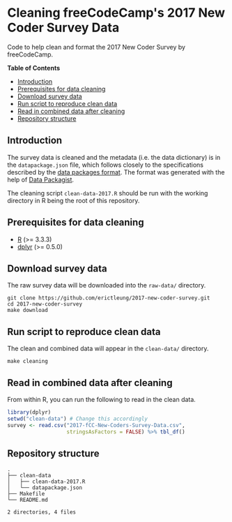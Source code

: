 # Cleaning freeCodeCamp's 2017 New Coder Survey Data

Code to help clean and format the 2017 New Coder Survey by freeCodeCamp.

**Table of Contents**

- [Introduction](#introduction)
- [Prerequisites for data cleaning](#prerequisites-for-data-cleaning)
- [Download survey data](#download-survey-data)
- [Run script to reproduce clean data](#run-script-to-reproduce-clean-data)
- [Read in combined data after cleaning](#read-in-combined-data-after-cleaning)
- [Repository structure](#repository-structure)

## Introduction

The survey data is cleaned and the metadata (i.e. the data dictionary) is in
the `datapackage.json` file, which follows closely to the specifications
described by the [data packages format][datapkg]. The format was generated with
the help of [Data Packagist][packagist].

The cleaning script `clean-data-2017.R` should be run with the working
directory in R being the root of this repository.

[datapkg]: http://specs.frictionlessdata.io/simple-data-format/
[packagist]: http://datapackagist.openknowledge.io/

## Prerequisites for data cleaning

- [R][r] (>= 3.3.3)
- [dplyr][dplyr] (>= 0.5.0)

[r]: https://www.r-project.org/
[dplyr]: https://cran.r-project.org/package=dplyr

## Download survey data

The raw survey data will be downloaded into the `raw-data/` directory.

```
git clone https://github.com/erictleung/2017-new-coder-survey.git
cd 2017-new-coder-survey
make download
```

## Run script to reproduce clean data

The clean and combined data will appear in the `clean-data/` directory.

```
make cleaning
```

## Read in combined data after cleaning

From within R, you can run the following to read in the clean data.

```r
library(dplyr)
setwd("clean-data") # Change this accordingly
survey <- read.csv("2017-fCC-New-Coders-Survey-Data.csv",
                   stringsAsFactors = FALSE) %>% tbl_df()
```

## Repository structure

```
.
├── clean-data
│   ├── clean-data-2017.R
│   └── datapackage.json
├── Makefile
└── README.md

2 directories, 4 files
```
